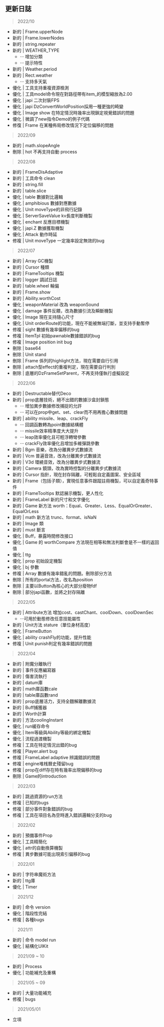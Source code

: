 ## 更新日誌

> 2022/10

* 新的 | Frame.upperNode
* 新的 | Frame.lowerNodes
* 新的 | string.repeater
* 新的 | WEATHER_TYPE
  * ··· 增加分類
  * ··· 提示特性
* 新的 | Weather.period
* 新的 | Rect.weather
  * ··· 支持多天氣
* 優化 | 工具支持重複資源檢測
* 優化 | 工具model命令現在對路徑帶有item_的模型縮放為2.00
* 優化 | japi 二次封裝FPS
* 優化 | japi DzConvertWorldPosition採用一種更強的畸變
* 優化 | Image show 在特定情況時幾率出現鎖定視覺錯誤的問題
* 優化 | 微調了new指令Demo的例子代碼
* 修復 | Frame 在某種佈局修改情況下定位偏移的問題

> 2022/09

* 新的 | math.slopeAngle
* 刪除 | hot 不再支持自動 process

> 2022/08

* 新的 | FrameDisAdaptive
* 新的 | 工具命令 clean
* 新的 | string.fill
* 新的 | table.slice
* 優化 | table 數據對比邏輯
* 優化 | amphibious 數據對應數據
* 優化 | Unit moveType的非飛行記錄
* 優化 | ServerSaveValue kv長度判斷機製
* 優化 | enchant 反應目標機製
* 優化 | japi.Z 數據獲取機製
* 優化 | Attack 動作時延
* 修複 | Unit moveType 一定幾率設定無效的bug

> 2022/07

* 新的 | Array GC機製
* 新的 | Cursor 種類
* 新的 | FrameTooltips 機製
* 新的 | logger 調試日誌
* 新的 | table.wheel 輪偏
* 新的 | Frame.show
* 新的 | Ability.worthCost
* 優化 | weaponMaterial 改為 weaponSound
* 優化 | damage 事件反饋，改為數據引流及瞬斷機製
* 優化 | Image 現在支持隨心尺寸
* 優化 | Unit orderRoute的功能，現在不能被無端打斷，並支持手動暫停
* 修複 | sight 數據有幾率偏移的bug
* 修複 | ItemTpl 初始pawnable數據錯誤的bug
* 修複 | Image position init bug
* 刪除 | base64
* 刪除 | Unit stand
* 刪除 | Frame 係列的highlight方法，現在需要自行引用
* 刪除 | attach型effect的重複判定，現在需要自行判別
* 刪除 | 底層的DzFrameSetParent，不再支持僅執行虛擬設定

> 2022/06

* 新的 | Destructable替代Deco
* 新的 | prop底層技術，絕不出錯的數據沙盒封鎖態
  * ··· 增加異步數據修改捕捉的允許
  * ··· 可以在prop中get、set、clear而不用再擔心數據問題
* 新的 | ability missile、leap、crackFly
  * ··· 回調函數轉為point數據結構體
  * ··· missile效率精準度大大提升
  * ··· leap效率優化且可輕浮轉彎參數
  * ··· crackFly效率優化且增加多維彈跳參數
* 新的 | Bgm 音樂，改為分離異步式數據流
* 新的 | Vcm 普遍音效，改為分離異步式數據流
* 新的 | V3d 環繞音效，改為分離異步式數據流
* 新的 | Camera 鏡頭，改為實時控製的分離異步式數據流
* 新的 | Cursor 指針，現在封存隔離，可輕鬆自定義圖案、安全區域
* 新的 | Frame（包括子類），實現任意事件跟蹤註冊機製，可以自定義奇特事件
* 新的 | FrameTooltips 默認展示機製，更人性化
* 新的 | FrameLabel 新的尺寸和文字優化
* 新的 | Game 新方法 worth：Equal、Greater、Less、EqualOrGreater、EqualOrLess
* 新的 | math 新方法 trunc、format、isNaN
* 新的 | Image 類
* 新的 | must 斷言
* 優化 | Buff，暴露時間修改接口
* 優化 | Game 的 worthCompare 方法現在相等和無法判斷會是不一樣的返回值
* 優化 | ttg
* 優化 | prop 初始設定機製
* 優化 | bj 參數
* 修複 | Array 數據有幾率錯亂的問題。刪除部分方法
* 刪除 | 所有的portal方法，改名為position
* 刪除 | 主要以Button為核心的大部分廢物fdf
* 刪除 | 部分japi函數，並將之封存隔離

> 2022/05

* 新的 | Attribute方法 增加cost、castChant、coolDown、coolDownSec
  * ···可用於動態修改任意技能屬性
* 新的 | Unit方法 stature（單位身材高度）
* 優化 | FrameButton
* 優化 | ability crashFly的功能，提升性能
* 修複 | Unit punish判定有幾率錯誤的問題

> 2022/04

* 新的 | 附魔分離執行
* 新的 | 事件反應編寫器
* 新的 | 傷害流執行
* 新的 | datum庫
* 新的 | math庫函數cale
* 新的 | table庫函數rand
* 新的 | prop底層活力，支持全麵解離數據流
* 新的 | Buff捕獲器
* 新的 | Worth計算
* 新的 | 方法coolingInstant
* 優化 | run緩存命令
* 優化 | Item等級與Ability等級的綁定機製
* 優化 | 流程過渡機製
* 修複 | 工具在特定情況出錯的bug
* 修複 | Player.alert bug
* 修複 | FrameLabel adaptive 辨識錯誤的問題
* 修複 | engine堆桟曆史殘留bug
* 修複 | prop在diff存在時有幾率出現偏移的bug
* 刪除 | Game的introduction

> 2022/03

* 新的 | 跳過資源的run方法
* 修複 | 已知的bugs
* 修複 | 部分事件對象錯誤的bug
* 修複 | 工具在項目名為空時進入錯誤邏輯分支的bug

> 2022/02

* 新的 | 預備事件Prop
* 優化 | 工具精簡化
* 優化 | attr的自動換算機製
* 修複 | 異步數據可能出現索引偏移的bug

> 2022/01

* 新的 | 字符串魔術方法
* 新的 | ttg庫
* 優化 | Timer

> 2021/12

* 新的 | 命令 version
* 優化 | 階段性完結
* 修複 | 各種bugs

> 2021/11

* 新的 | 命令 model run
* 優化 | 結構化UIKit

> 2021/09 ~ 10

* 新的 | Process
* 優化 | 功能補充及重構

> 2021/05 ~ 09

* 新的 | 大量功能補充
* 修複 | bugs

> 2021/05/01

* 立項
